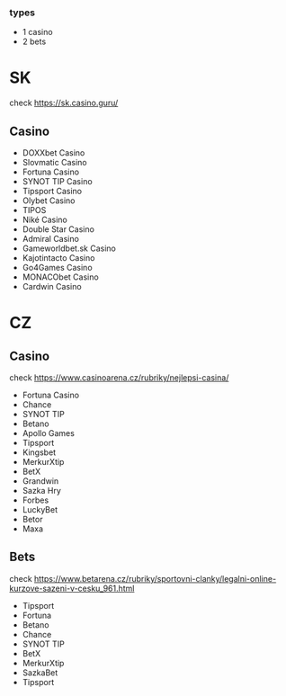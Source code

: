 ### types

- 1 casino
- 2 bets

# SK

check https://sk.casino.guru/

## Casino

- DOXXbet Casino
- Slovmatic Casino
- Fortuna Casino
- SYNOT TIP Casino
- Tipsport Casino
- Olybet Casino
- TIPOS
- Niké Casino
- Double Star Casino
- Admiral Casino
- Gameworldbet.sk Casino
- Kajotintacto Casino
- Go4Games Casino
- MONACObet Casino
- Cardwin Casino

# CZ

## Casino

check https://www.casinoarena.cz/rubriky/nejlepsi-casina/

- Fortuna Casino
- Chance
- SYNOT TIP
- Betano
- Apollo Games
- Tipsport
- Kingsbet
- MerkurXtip
- BetX
- Grandwin
- Sazka Hry
- Forbes
- LuckyBet
- Betor
- Maxa

## Bets

check https://www.betarena.cz/rubriky/sportovni-clanky/legalni-online-kurzove-sazeni-v-cesku_961.html

- Tipsport
- Fortuna
- Betano
- Chance
- SYNOT TIP
- BetX
- MerkurXtip
- SazkaBet
- Tipsport
